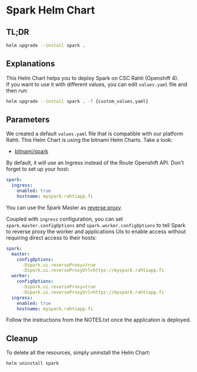 # Spark Helm Chart
## TL;DR
```sh
helm upgrade --install spark .
```

## Explanations
This Helm Chart helps you to deploy Spark on CSC Rahti (Openshift 4).  
If you want to use it with different values, you can edit `values.yaml` file and then run:  
```sh
helm upgrade --install spark . -f {custom_values.yaml}
```

## Parameters
We created a default `values.yaml` file that is compatible with our platform Rahti. This Helm Chart is using the bitnami Helm Charts. Take a look:
- [bitnami/spark](https://github.com/bitnami/charts/blob/main/bitnami/spark/)

By default, it will use an Ingress instead of the Route Openshift API. Don't forget to set up your host:

```yaml
spark:
  ingress:
    enabled: true
    hostname: myspark.rahtiapp.fi
```

You can use the Spark Master as [reverse proxy](https://github.com/bitnami/charts/blob/main/bitnami/spark/README.md#configuring-spark-master-as-reverse-proxy).

Coupled with `ingress` configuration, you can set `spark.master.configOptions` and `spark.worker.configOptions` to tell Spark to reverse proxy the worker
and applications UIs to enable access without requiring direct access to their hosts:

```yaml
spark:
  master:
    configOptions:
      -Dspark.ui.reverseProxy=true
      -Dspark.ui.reverseProxyUrl=https://myspark.rahtiapp.fi
  worker:
    configOptions:
      -Dspark.ui.reverseProxy=true
      -Dspark.ui.reverseProxyUrl=https://myspark.rahtiapp.fi
  ingress:
    enabled: true
    hostname: myspark.rahtiapp.fi
```

Follow the instructions from the NOTES.txt once the application is deployed.

## Cleanup
To delete all the resources, simply uninstall the Helm Chart:

```sh
helm uninstall spark
```
